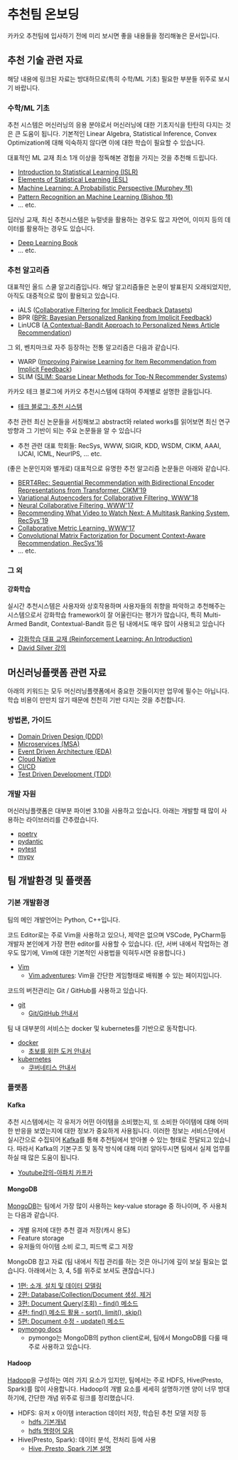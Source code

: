 # 추천팀 온보딩

카카오 추천팀에 입사하기 전에 미리 보시면 좋을 내용들을 정리해놓은 문서입니다.

## 추천 기술 관련 자료

해당 내용에 링크된 자료는 방대하므로(특히 수학/ML 기초) 필요한 부분들 위주로 보시기 바랍니다.

### 수학/ML 기초

추천 시스템은 머신러닝의 응용 분야로서 머신러닝에 대한 기초지식을 탄탄히 다지는 것은 큰 도움이 됩니다. 기본적인 Linear Algebra, Statistical Inference, Convex Optimization에 대해 익숙하지 않다면 이에 대한 학습이 필요할 수 있습니다.

대표적인 ML 교재 최소 1개 이상을 정독해본 경험을 가지는 것을 추천해 드립니다.

- [Introduction to Statistical Learning (ISLR)](https://www.statlearning.com/)
- [Elements of Statistical Learning (ESL)](https://hastie.su.domains/Papers/ESLII.pdf)
- [Machine Learning: A Probabilistic Perspective (Murphey 책)](https://probml.github.io/pml-book/)
- [Pattern Recognition an Machine Learning (Bishop 책)](https://www.microsoft.com/en-us/research/uploads/prod/2006/01/Bishop-Pattern-Recognition-and-Machine-Learning-2006.pdf)
- ... etc.

딥러닝 교재, 최신 추천시스템은 뉴럴넷을 활용하는 경우도 많고 자연어, 이미지 등의 데이터를 활용하는 경우도 있습니다.

- [Deep Learning Book](https://www.deeplearningbook.org/)
- ... etc.

### 추천 알고리즘

대표적인 올드 스쿨 알고리즘입니다. 해당 알고리즘들은 논문이 발표된지 오래되었지만, 아직도 대중적으로 많이 활용되고 있습니다.

- iALS ([Collaborative Filtering for Implicit Feedback Datasets](http://yifanhu.net/PUB/cf.pdf))
- BPR ([BPR: Bayesian Personalized Ranking from Implicit Feedback](https://arxiv.org/pdf/1205.2618.pdf))
- LinUCB ([A Contextual-Bandit Approach to Personalized News Article Recommendation](https://arxiv.org/pdf/1003.0146.pdf))

그 외, 벤치마크로 자주 등장하는 전통 알고리즘은 다음과 같습니다.

- WARP ([Improving Pairwise Learning for Item Recommendation from Implicit Feedback](http://webia.lip6.fr/~gallinar/gallinari/uploads/Teaching/WSDM2014-rendle.pdf))
- SLIM ([SLIM: Sparse Linear Methods for Top-N Recommender Systems](https://ieeexplore.ieee.org/abstract/document/6137254))

카카오 테크 블로그에 카카오 추천시스템에 대하여 주제별로 설명한 글들입니다.

- [테크 블로그: 추천 시스템](/README.md/#%EC%B6%94%EC%B2%9C-%EC%8B%9C%EC%8A%A4%ED%85%9C)

추천 관련 최신 논문들을 서칭해보고 abstract와 related works를 읽어보면 최신 연구 방향과 그 기반이 되는 주요 논문들을 알 수 있습니다

- 추천 관련 대표 학회들: RecSys, WWW, SIGIR, KDD, WSDM, CIKM, AAAI, IJCAI, ICML, NeurIPS, ... etc.

(좋은 논문인지와 별개로) 대표적으로 유명한 추천 알고리즘 논문들은 아래와 같습니다.

- [BERT4Rec: Sequential Recommendation with Bidirectional Encoder Representations from Transformer, CIKM'19](https://arxiv.org/abs/1904.06690)
- [Variational Autoencoders for Collaborative Filtering, WWW'18](https://dl.acm.org/doi/10.1145/3178876.3186150)
- [Neural Collaborative Filtering, WWW'17](https://dl.acm.org/doi/10.1145/3038912.3052569)
- [Recommending What Video to Watch Next: A Multitask Ranking System, RecSys'19](https://daiwk.github.io/assets/youtube-multitask.pdf)
- [Collaborative Metric Learning, WWW'17](https://vision.cornell.edu/se3/wp-content/uploads/2017/03/WWW-fp0554-hsiehA.pdf)
- [Convolutional Matrix Factorization for Document Context-Aware Recommendation, RecSys'16](http://uclab.khu.ac.kr/resources/publication/C_351.pdf)
- ... etc.

### 그 외

#### 강화학습

실시간 추천시스템은 사용자와 상호작용하며 사용자들의 취향을 파악하고 추천해주는 시스템으로서 강화학습 framework이 잘 어울린다는 평가가 많습니다, 특히 Multi-Armed Bandit, Contextual-Bandit 등은 팀 내에서도 매우 많이 사용되고 있습니다

- [강화학습 대표 교재 (Reinforcement Learning: An Introduction)](http://incompleteideas.net/book/the-book.html)
- [David Silver 강의](https://www.davidsilver.uk/teaching/)

## 머신러닝플랫폼 관련 자료

아래의 키워드는 모두 머신러닝플랫폼에서 중요한 것들이지만 업무에 필수는 아닙니다.
학습 비용이 만만치 않기 때문에 천천히 기반 다지는 것을 추천합니다.

### 방법론, 가이드

- [Domain Driven Design (DDD)](https://martinfowler.com/bliki/DomainDrivenDesign.html)
- [Microservices (MSA)](https://learn.microsoft.com/en-us/azure/architecture/guide/architecture-styles/microservices)
- [Event Driven Architecture (EDA)](https://learn.microsoft.com/en-us/azure/architecture/guide/architecture-styles/event-driven)
- [Cloud Native](https://learn.microsoft.com/en-us/dotnet/architecture/cloud-native/definition)
- [CI/CD](https://en.wikipedia.org/wiki/CI/CD)
- [Test Driven Development (TDD)](https://martinfowler.com/bliki/TestDrivenDevelopment.html)

### 개발 자원

머신러닝플랫폼은 대부분 파이썬 3.10을 사용하고 있습니다.
아래는 개발할 때 많이 사용하는 라이브러리를 간추렸습니다.

- [poetry](https://python-poetry.org/)
- [pydantic](https://pydantic-docs.helpmanual.io/)
- [pytest](https://pytest.org)
- [mypy](https://mypy.readthedocs.io/)

## 팀 개발환경 및 플랫폼

### 기본 개발환경

팀의 메인 개발언어는 Python, C++입니다.

코드 Editor로는 주로 Vim을 사용하고 있으나, 제약은 없으며 VSCode, PyCharm등 개발자 본인에게 가장 편한 editor를 사용할 수 있습니다. (단, 서버 내에서 작업하는 경우도 많기에, Vim에 대한 기본적인 사용법을 익혀두시면 유용합니다.)

- [Vim](https://www.vim.org/)
  - [Vim adventures](https://vim-adventures.com/): Vim을 간단한 게임형태로 배워볼 수 있는 페이지입니다.

코드의 버전관리는 Git / GitHub를 사용하고 있습니다.

- [git](https://git-scm.com/)
  - [Git/GitHub 안내서](https://subicura.com/git/guide/)

팀 내 대부분의 서비스는 docker 및 kubernetes를 기반으로 동작합니다.

- [docker](https://www.docker.com/)
  - [초보를 위한 도커 안내서](https://subicura.com/2017/01/19/docker-guide-for-beginners-1.html)
- [kubernetes](https://kubernetes.io/)
  - [쿠버네티스 안내서](https://subicura.com/k8s/guide/#%E1%84%80%E1%85%A1%E1%84%8B%E1%85%B5%E1%84%83%E1%85%B3)

### 플랫폼

#### Kafka

추천 시스템에서는 각 유저가 어떤 아이템을 소비했는지, 또 소비한 아이템에 대해 어떠한 반응을 보였는지에 대한 정보가 중요하게 사용됩니다. 이러한 정보는 서비스단에서 실시간으로 수집되어 [Kafka](https://kafka.apache.org/)를 통해 추천팀에서 받아볼 수 있는 형태로 전달되고 있습니다. 따라서 Kafka의 기본구조 및 동작 방식에 대해 미리 알아두시면 팀에서 실제 업무를 하실 때 많은 도움이 됩니다.

- [Youtube강의-아파치 카프카](https://www.youtube.com/playlist?list=PL3Re5Ri5rZmkY46j6WcJXQYRlDRZSUQ1j)

#### MongoDB

[MongoDB](https://www.mongodb.com/)는 팀에서 가장 많이 사용하는 key-value storage 중 하나이며, 주 사용처는 다음과 같습니다.

- 개별 유저에 대한 추천 결과 저장(캐시 용도)
- Feature storage
- 유저들의 아이템 소비 로그, 피드백 로그 저장

MongoDB 참고 자료 (팀 내에서 직접 관리를 하는 것은 아니기에 깊이 보실 필요는 없습니다. 아래에서는 3, 4, 5를 위주로 보셔도 괜찮습니다.)

- [1편: 소개, 설치 및 데이터 모델링](https://velopert.com/436)
- [2편: Database/Collection/Document 생성, 제거](https://velopert.com/457)
- [3편: Document Query(조회) - find() 메소드](https://velopert.com/479)
- [4편: find() 메소드 활용 - sort(), limit(), skip()](https://velopert.com/516)
- [5편: Document 수정 - update() 메소드](https://velopert.com/545)
- [pymongo docs](https://pymongo.readthedocs.io/en/stable/)
  - pymongo는 MongoDB의 python client로써, 팀에서 MongoDB를 다룰 때 주로 사용하고 있습니다.

#### Hadoop

[Hadoop](https://hadoop.apache.org/)을 구성하는 여러 가지 요소가 있지만, 팀에서는 주로 HDFS, Hive(Presto, Spark)를 많이 사용합니다. Hadoop의 개별 요소를 세세히 설명하기엔 양이 너무 방대하기에, 간단한 개념 위주로 링크를 정리했습니다.

- HDFS: 유저 x 아이템 interaction 데이터 저장, 학습된 추천 모델 저장 등
  - [hdfs 기본개념](https://kadensungbincho.tistory.com/30)
  - [hdfs 명령어 모음](https://blog.voidmainvoid.net/175)
- Hive(Presto, Spark): 데이터 분석, 전처리 등에 사용
  - [Hive, Presto, Spark 기본 설명](https://seoyoungh.github.io/data-science/distribute-system-1/)
